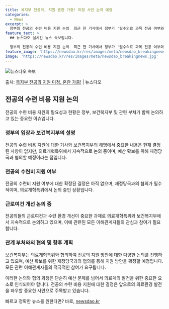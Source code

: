 ```yaml
---
title: 복지부 전공의, 지원 혼란 가중! 미정 사안 논의 예정
categories:
  - News
excerpt: >
  정부의 전공의 수련 비용 지원 논의  최근 한 기사에서 정부가 '필수의료 과목 전공 여부와 관계없이 모든 전…
feature_text: >
  ## 뉴스다오 실시간 뉴스 속보입니다.

  정부의 전공의 수련 비용 지원 논의  최근 한 기사에서 정부가 '필수의료 과목 전공 여부와 관계없이 모든 전…
feature_image: 'https://newsdao.kr/res/images/meta/newsdao_breakingnews.jpg'
image: 'https://newsdao.kr/res/images/meta/newsdao_breakingnews.jpg'
---
```


![뉴스다오 속보](https://newsdao.kr/res/images/meta/newsdao_breakingnews.jpg)

<p>출처: <a href="https://newsdao.kr/4784" rel="dofollow">복지부 전공의 지원 미정, 혼란 가중!</a> | 뉴스다오</p>

<h2 data-ke-size="size26">전공의 수련 비용 지원 논의</h2>
전공의 수련 비용 지원의 필요성과 현황은 정부, 보건복지부 및 관련 부처가 함께 논의하고 있는 중요한 이슈입니다.

<h3>정부의 입장과 보건복지부의 설명</h3>
전공의 수련 비용 지원에 대한 기사와 보건복지부의 해명에서 중요한 내용은 현재 결정된 사항이 없지만, 의료개혁특위에서 지속적으로 논의 중이며, 예산 확보를 위해 재정당국과 협의할 예정이라는 점입니다.

<h3>전공의 수련비 지원 여부</h3>
전공의 수련비 지원 여부에 대한 확정된 결정은 아직 없으며, 재정당국과의 협의가 필수적이며, 의료개혁특위에서 논의 중인 상황입니다.

<h3>근로여건 개선 논의 중</h3>
전공의들의 근로여건과 수련 환경 개선이 중요한 과제로 의료개혁특위와 보건복지부에서 지속적으로 논의하고 있으며, 이에 관련된 모든 이해관계자들의 관심과 참여가 필요합니다.

<h3>관계 부처와의 협의 및 향후 계획</h3>
보건복지부는 의료개혁특위와 협의하여 전공의 지원 방안에 대한 다양한 논의를 진행하고 있으며, 예산 확보를 위한 재정당국과의 협의를 통해 지원 방안을 확정할 예정입니다. 모든 관련 이해관계자들의 적극적인 참여가 요구됩니다.

이러한 논의와 협의 과정은 단순히 예산 문제를 넘어서 의료계의 발전을 위한 중요한 요소로 인식되어야 합니다. 전공의 수련 비용 지원에 대한 결정은 앞으로의 의료환경 발전을 좌우할 중요한 사안으로 주목받고 있습니다. 

빠르고 정확한 뉴스를 원한다면? 바로, <a href="https://newsdao.kr" rel="dofollow">newsdao.kr</a>


